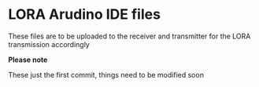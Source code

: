 # LORA Arudino IDE files
These files are to be uploaded to the receiver and transmitter for the LORA transmission accordingly 

**Please note**

These just the first commit, things need to be modified soon
